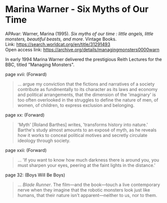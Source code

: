 # Marina Warner - Six Myths of Our Time  

APAvar: Warner, Marina (1995). *Six myths of our time : little angels, little monsters, beautiful beasts, and more*. Vintage Books.  
Link: <https://search.worldcat.org/en/title/31291493>   
Open access link: <https://archive.org/details/managingmonsters0000warn>  

In early 1994 Marina Warner delivered the prestigious Reith Lectures for the BBC, titled "Managing Monsters".    

page xvii: (Forward)  
> ... argue my conviction that the fictions and narratives of a society contribute as fundmentally to its character as its laws and economy and political arrangements, that the dimension of the 'imaginary' is too often overlooked in the struggles to define the nature of men, of women, of children, to express exclusion and belonging.

page xx: (Forward)  
> 'Myth' \[Roland Barthes\] writes, 'transforms history into nature.' Barthe's study almost amounts to an exposé of myth, as he reveals how it works to conceal political motives and secretly circulate ideology through society.  

page xxii: (Forward)  
> ... 'If you want to know how much darkness there is around you, you must sharpen your eyes, peering at the faint lights in the distance.'  

page 32: (Boys Will Be Boys)  
> ... _Blade Runner_. The film—and the book—touch a live contemporary nerve when they imagine that the robotic monsters look just like humans, that their nature isn't apparent—neither to us, nor to them.  




